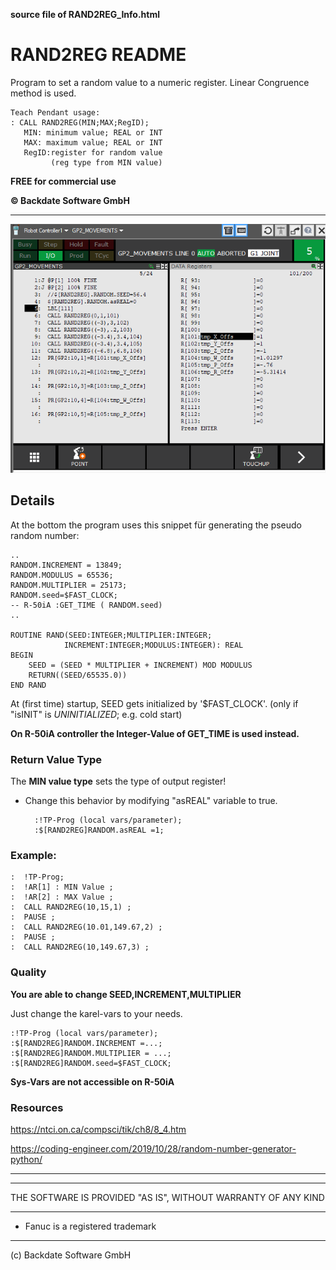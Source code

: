 **source file of RAND2REG_Info.html**
# RAND2REG README
Program to set a random value to a numeric register.
Linear Congruence method is used. 
	
    Teach Pendant usage:
	: CALL RAND2REG(MIN;MAX;RegID);
	   MIN: minimum value; REAL or INT
	   MAX: maximum value; REAL or INT
	   RegID:register for random value 
	         (reg type from MIN value)

**FREE for commercial use**

**© Backdate Software GmbH**

---

![Random_Simple.gif](./assets/Random_Simple.gif)

## Details

At the bottom the program uses this snippet für generating the pseudo random number:
    
    ..
    RANDOM.INCREMENT = 13849;
    RANDOM.MODULUS = 65536;
    RANDOM.MULTIPLIER = 25173;
    RANDOM.seed=$FAST_CLOCK;
    -- R-50iA :GET_TIME ( RANDOM.seed)
    ..

    ROUTINE RAND(SEED:INTEGER;MULTIPLIER:INTEGER;
				INCREMENT:INTEGER;MODULUS:INTEGER): REAL
    BEGIN
        SEED = (SEED * MULTIPLIER + INCREMENT) MOD MODULUS
        RETURN((SEED/65535.0))
    END RAND

At (first time) startup, SEED gets initialized by '$FAST_CLOCK'. (only if "isINIT" is *UNINITIALIZED*; e.g. cold start)

**On R-50iA controller the Integer-Value of GET_TIME is used instead.**


### Return Value Type
The **MIN value type** sets the type of output register!
* Change this behavior by modifying "asREAL" variable to true.

        :!TP-Prog (local vars/parameter);
        :$[RAND2REG]RANDOM.asREAL =1;



### Example:
    :  !TP-Prog;
    :  !AR[1] : MIN Value ;
    :  !AR[2] : MAX Value ;
    :  CALL RAND2REG(10,15,1) ;
    :  PAUSE ;
    :  CALL RAND2REG(10.01,149.67,2) ;
    :  PAUSE ;
    :  CALL RAND2REG(10,149.67,3) ;

### Quality
**You are able to change SEED,INCREMENT,MULTIPLIER**

Just change the karel-vars to your needs.

    :!TP-Prog (local vars/parameter);
    :$[RAND2REG]RANDOM.INCREMENT =...;
    :$[RAND2REG]RANDOM.MULTIPLIER = ...;
    :$[RAND2REG]RANDOM.seed=$FAST_CLOCK;

**Sys-Vars are not accessible on R-50iA**


### Resources 
https://ntci.on.ca/compsci/tik/ch8/8_4.htm

https://coding-engineer.com/2019/10/28/random-number-generator-python/


---
---

THE SOFTWARE IS PROVIDED "AS IS", WITHOUT WARRANTY OF ANY KIND

---
- Fanuc is a registered trademark
---
  (c) Backdate Software GmbH
